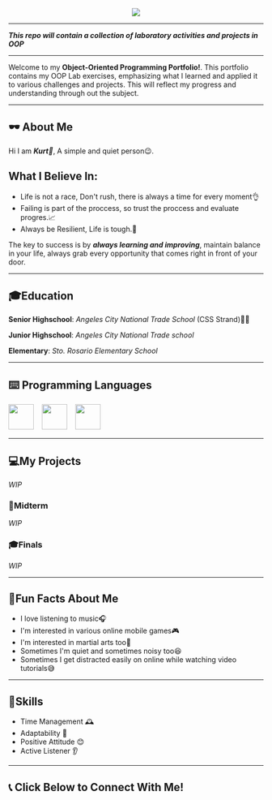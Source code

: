 <p align="center">
  
<img src="https://capsule-render.vercel.app/api?type=transparent&height=200&text=Torres%20Justine%20Kurt&fontAlign=50&fontSize=70&fontColor=44444E&desc=OOP%20PORTFOLIO&descAlign=50&descAlignY=24&descSize=25&textBg=false&reversal=false"/>

---

***This repo will contain a collection of laboratory activities and projects in OOP***

---

Welcome to my **Object-Oriented Programming Portfolio!**. This portfolio contains my OOP Lab exercises, emphasizing what I learned and applied it to various challenges and projects.
This will reflect my progress and understanding through out the subject.



---
## 🕶️ About Me
Hi I am ***Kurt👋***,
A simple and quiet person😉.
## What I Believe In:
- Life is not a race, Don't rush, there is always a time for every moment👌
- Failing is part of the proccess, so trust the proccess and evaluate progres.📈
- Always be Resilient, Life is tough.💪

The key to success is by ***always learning and improving***, maintain balance in your life, always grab every opportunity that comes right in front of your door.

---

## 🎓Education
**Senior Highschool**: *Angeles City National Trade School* (CSS Strand)👨‍💻

**Junior Highschool**: *Angeles City National Trade school*

**Elementary**: *Sto. Rosario Elementary School*

---

## ⌨️ Programming Languages
<p align="left"> 
<img src="https://img.shields.io/badge/Python-%233776AB.svg?style=for-the-badge&logo=python&logoColor=white" height="50"/>  
&nbsp;&nbsp;
<img src="https://img.shields.io/badge/C-%2300599C.svg?style=for-the-badge&logo=c&logoColor=white" height="50"/>
&nbsp;&nbsp;
<img src="https://img.shields.io/badge/java-green?style=for-the-badge&logoColor=rgb&logoSize=auto&labelColor=White&color=green&cacheSeconds=http" height="50"/>
&nbsp;&nbsp;

</p>

---

## 💻My Projects
*WIP*
### 📝Midterm
*WIP*
### 🎓Finals
*WIP*

---

## 🤩Fun Facts About Me
- I love listening to music🎧
- I'm interested in various online mobile games🎮
- I'm interested in martial arts too💪
- Sometimes I'm quiet and sometimes noisy too😆
- Sometimes I get distracted easily on online while watching video tutorials😅

---

## 📌Skills
- Time Management 🕰️
- Adaptability 🔄
- Positive Attitude 😊
- Active Listener 👂

---

## 📞 Click Below to Connect With Me!

